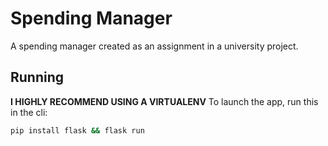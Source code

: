 # Spending Manager
A spending manager created as an assignment in a university project.

## Running

**I HIGHLY RECOMMEND USING A VIRTUALENV**
To launch the app, run this in the cli:
```bash
pip install flask && flask run
```
